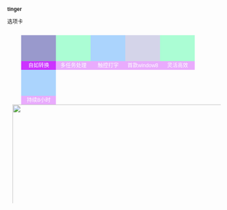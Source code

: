 # tinger
选项卡
<!DOCTYPE html PUBLIC "-//W3C//DTD XHTML 1.0 Transitional//EN" "http://www.w3.org/TR/xhtml1/DTD/xhtml1-transitional.dtd">
<html xmlns="http://www.w3.org/1999/xhtml">
<head>
<meta http-equiv="Content-Type" content="text/html; charset=utf-8" />
<title>选项卡</title>
<style type="text/css">
	*{margin:0; padding:0; font-size:12px; font-family:"微软雅黑",Arial; list-style:none; border:0;}
	#tab{width:480px; margin:10px auto; height:400px; overflow:hidden;}
	#tab ul{ height:80px;}
	#tab ul li{width:80px; height:80px;float:left; cursor: pointer; color:#fff; text-align:center; opacity:0.4;filter:alpha(opacity=40); background:#C3F;}
	#tab ul span{display:block; width:80px; height:60px; float:left;}
	#tab ul .li1{ background:url(imges/tu1.png) no-repeat #99C;}
	#tab ul .li2{ background:url(imges/tu2.png) no-repeat #3F9;}
	#tab ul .li3{ background:url(imges/tu3.png) no-repeat #39F;}
	#tab ul .li4{ background:url(imges/tu4.png) no-repeat #99C;}
	#tab ul .li5{ background:url(imges/tu5.png) no-repeat #3F9;}
	#tab ul .li6{ background:url(imges/tu6.png) no-repeat #39F;}
	#tab ul .li_current{ opacity:1;filter:alpha(opacity=100);}
	#tab ul .li_currentl{opacity:0.4;filter:alpha(opacity=40);}
	#tab div{display:none; clear:both; height:200px;}
	#tab .div_current{display:block;}
	
</style>
</head>

<body>
<div id="tab">
	<ul>
    	<li class="li_current"><span class="li1"></span>自如转换</li>
        <li><span class="li2"></span>多任务处理</li>
        <li><span class="li3"></span>触控打字</li>
        <li><span class="li4"></span>首款window8</li>
        <li><span class="li5"></span>灵活高效</li>
        <li><span class="li6"></span>持续8小时</li>
    </ul>
    <div class="div_current"><a href="#"><img src="imges/tu13.jpg" width="482" height="320" /></a></div>
    <div><a href="#"><img src="imges/tu14.jpg" width="480" height="320" /></a></div>
    <div><a href="#"><img src="imges/tu15.jpg" width="482" height="320" /></a></div>
    <div><a href="#"><img src="imges/tu16.jpg" width="482" height="320" /></a></div>
    <div><a href="#"><img src="imges/tu17.jpg" width="482" height="320" /></a></div>
    <div><a href="#"><img src="imges/tu18.jpg" width="482" height="320" /></a></div>


</div>
</body>
</html>
<script type="text/javascript">
	var aLis= document.getElementById("tab").getElementsByTagName("li");
	var aDivs = document.getElementById("tab").getElementsByTagName("div");
	
	for(var i=0; i<aLis.length; i++){
		aLis[i].index = i;
		aLis[i].onmouseover = function(){
			sum(this.index);
		};;
	};
	function sum(nIndex){
		for(var i=0; i<aLis.length; i++){
			//var aLi = aLis.item(i);
			//var aDiv = aDivs.item(i);
			aLis[i].className=null;
			aDivs[i].className = null;
		};
		aLis[nIndex].className="li_current";
		aDivs[nIndex].className="div_current";
		
	};
</script>
































